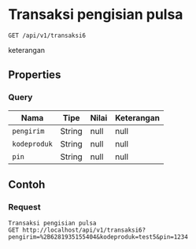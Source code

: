 # Transaksi pengisian pulsa
```http
GET /api/v1/transaksi6
```
keterangan
## Properties
### Query
Nama | Tipe | Nilai | Keterangan
--- | --- | --- | ---
<code>pengirim</code> | String | null | null
<code>kodeproduk</code> | String | null | null
<code>pin</code> | String | null | null

## Contoh

### Request
```http
Transaksi pengisian pulsa
GET http://localhost/api/v1/transaksi6?pengirim=%2B6281935155404&kodeproduk=test5&pin=1234
```
